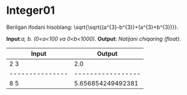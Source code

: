 # Integer01

Berilgan ifodani hisoblang: \sqrt{\sqrt{(a^{3}-b^{3})+(a^{3}+b^{3})}}.

**Input**:*a, b. (0<a<100 va 0<b<1000)*.
**Output**: *Natijani chiqaring (float)*.

|   **Input**   |   **Output**    |
|---------------|-----------------|
|2  3           |2.0              |
|---------------|-----------------|
|8  5           |5.656854249492381|
